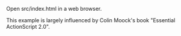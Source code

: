 Open src/index.html in a web browser.

This example is largely influenced by Colin Moock's book "Essential ActionScript 2.0".
